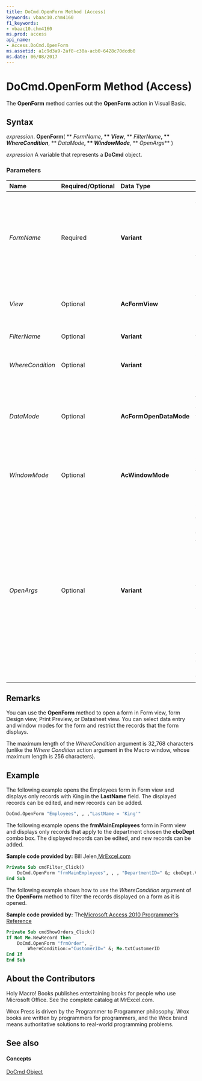 ```yaml
---
title: DoCmd.OpenForm Method (Access)
keywords: vbaac10.chm4160
f1_keywords:
- vbaac10.chm4160
ms.prod: access
api_name:
- Access.DoCmd.OpenForm
ms.assetid: a1c9d3a9-2af8-c30a-acb0-6428c70dcdb0
ms.date: 06/08/2017
---
```



# DoCmd.OpenForm Method (Access)

The **OpenForm** method carries out the **OpenForm** action in Visual Basic.


## Syntax

 _expression_. **OpenForm**( ** _FormName_**, ** _View_**, ** _FilterName_**, ** _WhereCondition_**, ** _DataMode_**, ** _WindowMode_**, ** _OpenArgs_** )

 _expression_ A variable that represents a **DoCmd** object.


### Parameters



|**Name**|**Required/Optional**|**Data Type**|**Description**|
|:-----|:-----|:-----|:-----|
| _FormName_|Required|**Variant**|A string expression that's the valid name of a form in the current database. If you execute Visual Basic code containing the **OpenForm** method in a library database, Microsoft Access looks for the form with this name first in the library database, then in the current database.|
| _View_|Optional|**AcFormView**|A **[AcFormView](acformview-enumeration-access.md)** constant that specifies the view in which the form will open. The default value is **acNormal**.|
| _FilterName_|Optional|**Variant**|A string expression that's the valid name of a query in the current database.|
| _WhereCondition_|Optional|**Variant**|A string expression that's a valid SQL WHERE clause without the word WHERE.|
| _DataMode_|Optional|**AcFormOpenDataMode**|A **[AcFormOpenDataMode](acformopendatamode-enumeration-access.md)** constant that specifies the data entry mode for the form. This applies only to forms opened in Form view or Datasheet view. The default value is **acFormPropertySettings**.|
| _WindowMode_|Optional|**AcWindowMode**|A **[AcWindowMode](acwindowmode-enumeration-access.md)** constant that specifies the window mode in which the form opens. The default value is **acWindowNormal**.|
| _OpenArgs_|Optional|**Variant**|A string expression. This expression is used to set the form's **OpenArgs** property. This setting can then be used by code in a form module, such as the **Open** event procedure. The **OpenArgs** property can also be referred to in macros and expressions. For example, suppose that the form you open is a continuous-form list of clients. If you want the focus to move to a specific client record when the form opens, you can specify the client name with the _OpenArgs_ argument, and then use the **FindRecord** method to move the focus to the record for the client with the specified name.|

## Remarks

You can use the **OpenForm** method to open a form in Form view, form Design view, Print Preview, or Datasheet view. You can select data entry and window modes for the form and restrict the records that the form displays.

The maximum length of the  _WhereCondition_ argument is 32,768 characters (unlike the _Where Condition_ action argument in the Macro window, whose maximum length is 256 characters).


## Example

The following example opens the Employees form in Form view and displays only records with King in the **LastName** field. The displayed records can be edited, and new records can be added.


```vb
DoCmd.OpenForm "Employees", , ,"LastName = 'King'"
```



The following example opens the **frmMainEmployees** form in Form view and displays only records that apply to the department chosen the **cboDept** combo box. The displayed records can be edited, and new records can be added.

 **Sample code provided by:** Bill Jelen,[MrExcel.com](http://www.mrexcel.com/)




```vb
Private Sub cmdFilter_Click()
    DoCmd.OpenForm "frmMainEmployees", , , "DepartmentID=" &; cboDept.Value
End Sub
```

The following example shows how to use the  _WhereCondition_ argument of the **OpenForm** method to filter the records displayed on a form as it is opened.

 **Sample code provided by:** The[Microsoft Access 2010 Programmer?s Reference](http://www.wrox.com/WileyCDA/WroxTitle/Access-2010-Programmer-s-Reference.productCd-0470591668.mdl)




```vb
Private Sub cmdShowOrders_Click()
If Not Me.NewRecord Then
    DoCmd.OpenForm "frmOrder", _
        WhereCondition:="CustomerID=" &; Me.txtCustomerID
End If
End Sub
```


## About the Contributors
<a name="AboutContributors"> </a>

Holy Macro! Books publishes entertaining books for people who use Microsoft Office. See the complete catalog at MrExcel.com. 

Wrox Press is driven by the Programmer to Programmer philosophy. Wrox books are written by programmers for programmers, and the Wrox brand means authoritative solutions to real-world programming problems. 


## See also
<a name="AboutContributors"> </a>


#### Concepts


[DoCmd Object](docmd-object-access.md)

